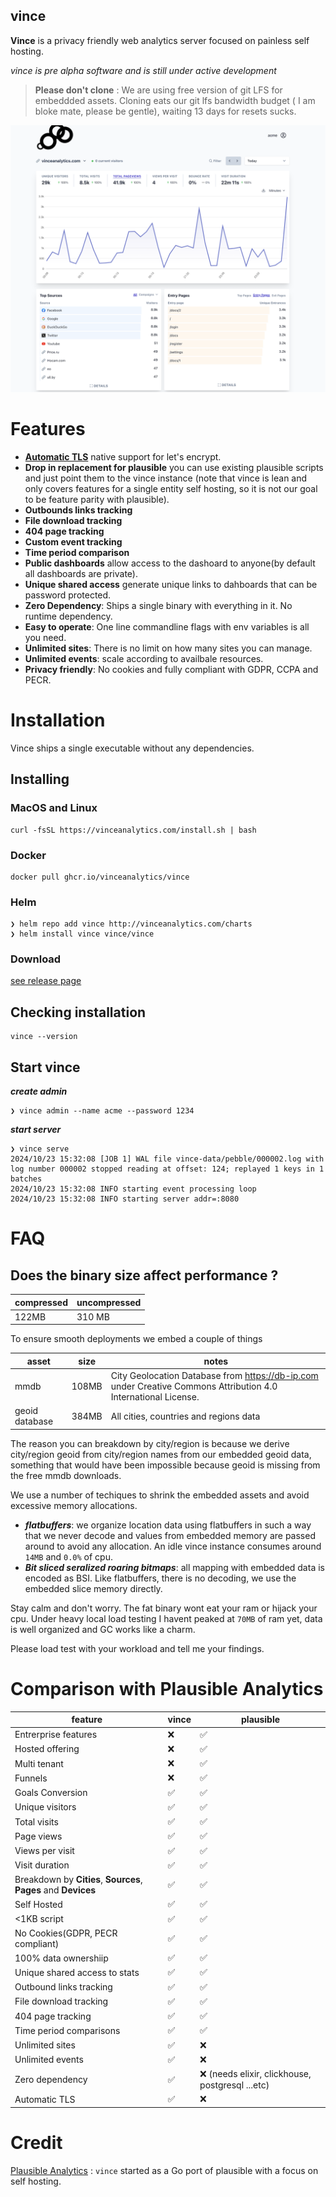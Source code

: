 
## vince

**Vince** is a privacy friendly web analytics server focused on painless self hosting.


*vince is pre alpha software and is still under active development*

> **Please don't clone** : We are using free version of git LFS for embeddded assets. Cloning eats our git lfs bandwidth budget ( I am bloke mate, please be gentle), waiting 13 days for resets sucks.

![Vince Analytics](desktop.png)


# Features

- [**Automatic TLS**](https://www.vinceanalytics.com/guides/config/auto-tls/) native support for let's encrypt.
- **Drop in replacement for plausible** you can use existing plausible  scripts and just point them to the vince instance (note that vince is lean and only covers features for a single entity self hosting, so it is not our goal to be feature parity with plausible).
- **Outbounds links tracking**
- **File download tracking**
- **404 page tracking**
- **Custom event tracking**
- **Time period comparison**
- **Public dashboards** allow access to the dashoard to anyone(by default all dashboards are private).
- **Unique shared access** generate unique links to dahboards that can be password protected.
- **Zero Dependency**: Ships a single binary with everything in it. No runtime dependency.
- **Easy to operate**: One line commandline flags with env variables is all you need.
- **Unlimited sites**: There is no limit on how many sites you can manage.
- **Unlimited events**: scale according to availbale resources.
- **Privacy friendly**: No cookies and fully compliant with GDPR, CCPA and PECR.


# Installation

Vince ships a single executable without any dependencies.


## Installing

### MacOS and Linux

```
curl -fsSL https://vinceanalytics.com/install.sh | bash
```

### Docker

```
docker pull ghcr.io/vinceanalytics/vince
```

### Helm
```
❯ helm repo add vince http://vinceanalytics.com/charts
❯ helm install vince vince/vince
```

### Download 

[see release page](https://github.com/vinceanalytics/vince/releases)


## Checking installation

```
vince --version
```

## Start vince

***create admin***
```
❯ vince admin --name acme --password 1234
```

***start server***
```
❯ vince serve                            
2024/10/23 15:32:08 [JOB 1] WAL file vince-data/pebble/000002.log with log number 000002 stopped reading at offset: 124; replayed 1 keys in 1 batches
2024/10/23 15:32:08 INFO starting event processing loop
2024/10/23 15:32:08 INFO starting server addr=:8080
```

# FAQ


## Does the binary size affect performance ?

| compressed | uncompressed|
|------------|-------------|
| 122MB      | 310 MB      |

To ensure smooth deployments we embed a couple of things

| asset   | size | notes|
|---------|------|------|
| mmdb    | 108MB | City Geolocation  Database from https://db-ip.com under  Creative Commons Attribution 4.0 International License.|
| geoid database| 384MB | All cities, countries and regions data|


The reason you can breakdown by city/region is because we derive city/region geoid from city/region names from our
embedded geoid data, something that would have been impossible because geoid is missing from the 
free mmdb downloads.

We use a number of techiques to shrink the embedded assets and avoid excessive memory
allocations.

- ***flatbuffers***: we organize location data using flatbuffers in such a way that we never
 decode and values from embedded memory are passed around to avoid any allocation. An 
 idle vince instance consumes around `14MB` and `0.0%` of cpu.
- ***Bit sliced seralized roaring bitmaps***: all mapping with embedded data is encoded as BSI.
Like flatbuffers, there is no decoding, we use the embedded slice memory directly.

Stay calm and don't worry. The fat binary wont eat your ram or hijack your cpu. Under 
heavy local load testing I havent peaked at `70MB` of ram yet, data is well organized
and GC  works like a charm.

Please load test with your workload and tell me your findings.

# Comparison with Plausible Analytics

| feature |  vince | plausible |
|---------|--------| -----------|
| Entrerprise features | :x:    | :white_check_mark:|
| Hosted offering | :x:    | :white_check_mark:|
| Multi tenant | :x:    | :white_check_mark:|
| Funnels | :x:    | :white_check_mark:|
| Goals Conversion |  :white_check_mark:  | :white_check_mark:|
| Unique visitors |  :white_check_mark:  | :white_check_mark:|
| Total visits |  :white_check_mark:  | :white_check_mark:|
| Page views |  :white_check_mark:  | :white_check_mark:|
| Views per visit |  :white_check_mark:  | :white_check_mark:|
| Visit duration |  :white_check_mark:  | :white_check_mark:|
| Breakdown by **Cities**, **Sources**, **Pages** and **Devices**   |  :white_check_mark:  | :white_check_mark:|
| Self Hosted |  :white_check_mark:  | :white_check_mark:|
| <1KB script |  :white_check_mark:  | :white_check_mark:|
| No Cookies(GDPR, PECR compliant) |  :white_check_mark:  | :white_check_mark:|
| 100% data ownershiip |  :white_check_mark:  | :white_check_mark:|
| Unique shared access to stats|  :white_check_mark:  | :white_check_mark:|
| Outbound links tracking |  :white_check_mark:  | :white_check_mark:|
| File download tracking |  :white_check_mark:  | :white_check_mark:|
| 404 page tracking |  :white_check_mark:  | :white_check_mark:|
| Time period comparisons |  :white_check_mark:  | :white_check_mark:|
| Unlimited sites |  :white_check_mark:  | :x:|
| Unlimited events |  :white_check_mark:  | :x:|
| Zero dependency |  :white_check_mark:  | :x: (needs elixir, clickhouse, postgresql ...etc)|
| Automatic TLS |  :white_check_mark:  | :x:|


# Credit

[Plausible Analytics](https://github.com/plausible/analytics) : `vince` started as a Go port of plausible with a focus on self hosting.
